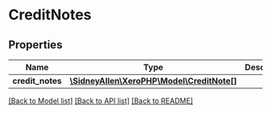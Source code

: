 # CreditNotes

## Properties
Name | Type | Description | Notes
------------ | ------------- | ------------- | -------------
**credit_notes** | [**\SidneyAllen\XeroPHP\Model\CreditNote[]**](CreditNote.md) |  | [optional] 

[[Back to Model list]](../README.md#documentation-for-models) [[Back to API list]](../README.md#documentation-for-api-endpoints) [[Back to README]](../README.md)


